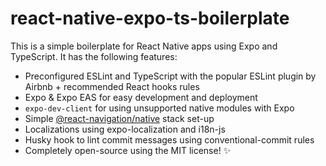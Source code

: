 # react-native-expo-ts-boilerplate

This is a simple boilerplate for React Native apps using Expo and TypeScript. It has the following features:
* Preconfigured ESLint and TypeScript with the popular ESLint plugin by Airbnb + recommended React hooks rules
* Expo & Expo EAS for easy development and deployment
* `expo-dev-client` for using unsupported native modules with Expo
* Simple [@react-navigation/native](https://github.com/react-navigation/react-navigation) stack set-up
* Localizations using expo-localization and i18n-js
* Husky hook to lint commit messages using conventional-commit rules
* Completely open-source using the MIT license! ✨
